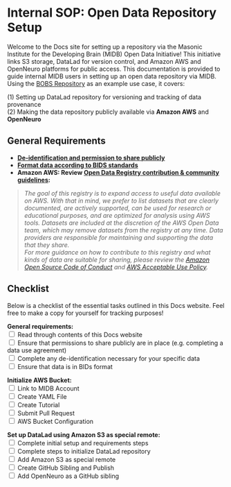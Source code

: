 # Internal SOP: Open Data Repository Setup

Welcome to the Docs site for setting up a repository via the Masonic Institute for the Developing Brain (MIDB) Open Data Initiative! This initiative links S3 storage, DataLad for version control, and Amazon AWS and OpenNeuro platforms for public access. This documentation is provided to guide internal MIDB users in setting up an open data repository via MIDB. Using the [BOBS Repository](https://bobsrepository.readthedocs.io/en/latest/) as an example use case, it covers:

(1) Setting up DataLad repository for versioning and tracking of data provenance        
(2) Making the data repository publicly available via **Amazon AWS** and **OpenNeuro**        

## General Requirements
- **[De-identification and permission to share publicly](dataprep.md#de-identification-and-permission-to-share-publicly)**        
- **[Format data according to BIDS standards](dataprep.md#bids-standard)**        
- **Amazon AWS: Review [Open Data Registry contribution & community guidelines](https://github.com/awslabs/open-data-registry/blob/main/CONTRIBUTING.md):**        
> *The goal of this registry is to expand access to useful data available on AWS. With that in mind, we prefer to list datasets that are clearly documented, are actively supported, can be used for research or educational purposes, and are optimized for analysis using AWS tools. Datasets are included at the discretion of the AWS Open Data team, which may remove datasets from the registry at any time. Data providers are responsible for maintaining and supporting the data that they share.*     
> *For more guidance on how to contribute to this registry and what kinds of data are suitable for sharing, please review the [Amazon Open Source Code of Conduct](https://aws.github.io/code-of-conduct) and [AWS Acceptable Use Policy](https://aws.amazon.com/aup/).*

## Checklist

Below is a checklist of the essential tasks outlined in this Docs website. Feel free to make a copy for yourself for tracking purposes!

**General requirements:**       
<input type="checkbox"> Read through contents of this Docs website      
<input type="checkbox"> Ensure that permissions to share publicly are in place (e.g. completing a data use agreement)       
<input type="checkbox"> Complete any de-identification necessary for your specific data     
<input type="checkbox"> Ensure that data is in BIDs format  

**Initialize AWS Bucket:**      
<input type="checkbox"> Link to MIDB Account                    
<input type="checkbox"> Create YAML File        
<input type="checkbox"> Create Tutorial     
<input type="checkbox"> Submit Pull Request     
<input type="checkbox"> AWS Bucket Configuration

**Set up DataLad using Amazon S3 as special remote:**  
<input type="checkbox"> Complete initial setup and requirements steps  
<input type="checkbox"> Complete steps to initialize DataLad repository  
<input type="checkbox"> Add Amazon S3 as special remote         
<input type="checkbox"> Create GitHub Sibling and Publish       
<input type="checkbox"> Add OpenNeuro as a GitHub sibling   
